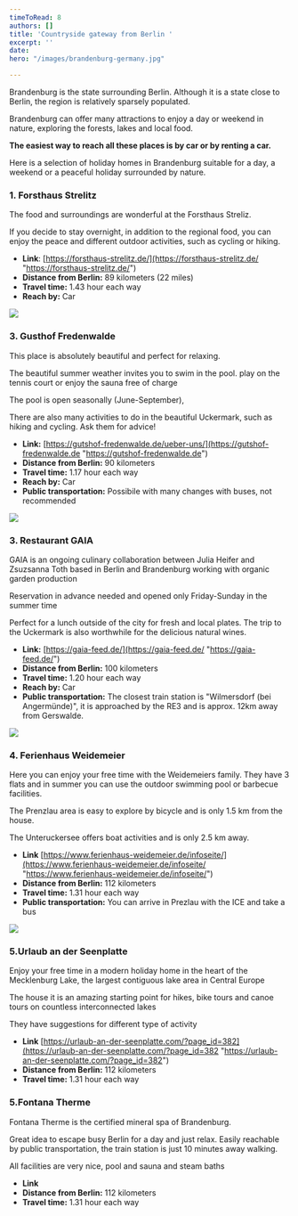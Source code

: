 ```yaml
---
timeToRead: 8
authors: []
title: 'Countryside gateway from Berlin '
excerpt: ''
date: 
hero: "/images/brandenburg-germany.jpg"

---
```

Brandenburg is the state surrounding Berlin. Although it is a state close to Berlin, the region is relatively sparsely populated.

Brandenburg can offer many attractions to enjoy a day or weekend in nature, exploring the forests, lakes and local food.

**The easiest way to reach all these places is by car or by renting a car.**

Here is a selection of holiday homes in Brandenburg suitable for a day, a weekend or a peaceful holiday surrounded by nature.

### 1. Forsthaus Strelitz

The food and surroundings are wonderful at the Forsthaus Streliz.

If you decide to stay overnight, in addition to the regional food, you can enjoy the peace and different outdoor activities, such as cycling or hiking.

* **Link**: [https://forsthaus-strelitz.de/](https://forsthaus-strelitz.de/ "https://forsthaus-strelitz.de/")
* **Distance from Berlin:** 89 kilometers (22 miles)
* **Travel time:** 1.43 hour each way
* **Reach by:** Car

![](/images/img_5640.jpg)

### 3. Gusthof Fredenwalde

This place is absolutely beautiful and perfect for relaxing.

The beautiful summer weather invites you to swim in the pool. play on the tennis court or enjoy the sauna free of charge

The pool is open seasonally (June-September), 

There are also many activities to do in the beautiful Uckermark, such as hiking and cycling. Ask them for advice!

* **Link:** [https://gutshof-fredenwalde.de/ueber-uns/](https://gutshof-fredenwalde.de "https://gutshof-fredenwalde.de")
* **Distance from Berlin:** 90 kilometers
* **Travel time:** 1.17 hour each way
* **Reach by:** Car
* **Public transportation:** Possibile with many changes with buses, not recommended

![](/images/1-fredenwalde_09-20_dji_0720-570x570.jpg)

### 3. Restaurant GAIA

GAIA is an ongoing culinary collaboration between Julia Heifer and Zsuzsanna Toth based in Berlin and Brandenburg working with organic garden production

Reservation in advance needed and opened only Friday-Sunday in the summer time 

Perfect for a lunch outside of the city for fresh and local plates. The trip to the Uckermark is also worthwhile for the delicious natural wines.

* **Link:** [https://gaia-feed.de/](https://gaia-feed.de/ "https://gaia-feed.de/")
* **Distance from Berlin:** 100 kilometers
* **Travel time:** 1.20 hour each way
* **Reach by:** Car
* **Public transportation:** The closest train station is "Wilmersdorf (bei Angermünde)", it is approached by the RE3 and is approx. 12km away from Gerswalde.

![](/images/gaia_2_dontuse_option-1_in.jpg)

### 4. Ferienhaus Weidemeier

Here you can enjoy your free time with the Weidemeiers family. They have 3 flats and in summer you can use the outdoor swimming pool or barbecue facilities.

The Prenzlau area is easy to explore by bicycle and is only 1.5 km from the house.

The Unteruckersee offers boat activities and is only 2.5 km away.

* **Link** [https://www.ferienhaus-weidemeier.de/infoseite/](https://www.ferienhaus-weidemeier.de/infoseite/ "https://www.ferienhaus-weidemeier.de/infoseite/")
* **Distance from Berlin:** 112 kilometers
* **Travel time:** 1.31 hour each way
* **Public transportation:** You can arrive in Prezlau with the ICE and take a bus

![](/images/ferienhaus-weidemeier56-scaled.jpg)

### 5.Urlaub an der Seenplatte

Enjoy your free time in a modern holiday home in the heart of the Mecklenburg Lake, the largest contiguous lake area in Central Europe

The house it is an amazing starting point for hikes, bike tours and canoe tours on countless interconnected lakes

They have suggestions for different type of activity 

* **Link**  [https://urlaub-an-der-seenplatte.com/?page_id=382](https://urlaub-an-der-seenplatte.com/?page_id=382 "https://urlaub-an-der-seenplatte.com/?page_id=382")
* **Distance from Berlin:** 112 kilometers
* **Travel time:** 1.31 hour each way

### 5.Fontana Therme 

Fontana Therme is the certified mineral spa of Brandenburg. 

Great idea to escape busy Berlin for a day and just relax. Easily reachable by public transportation, the train station is just 10 minutes away walking.

All facilities are very nice, pool and sauna and steam baths 

* **Link** 
* **Distance from Berlin:** 112 kilometers
* **Travel time:** 1.31 hour each way